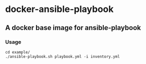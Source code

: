 # docker-ansible-playbook
## A docker base image for ansible-playbook

### Usage
```
cd example/
./ansible-playbook.sh playbook.yml -i inventory.yml
```